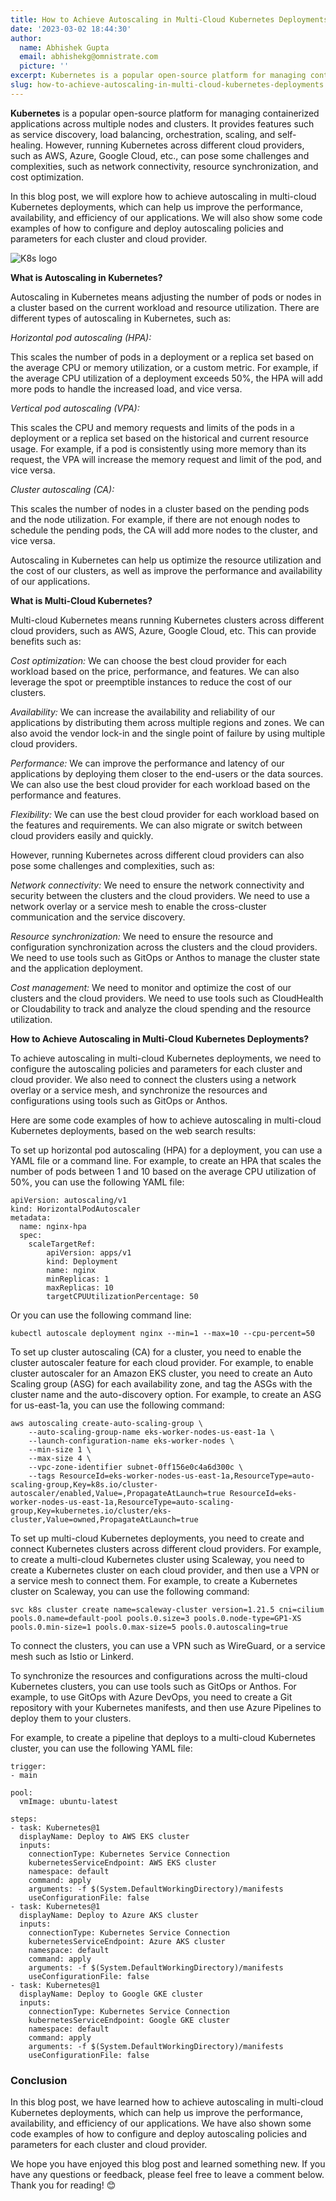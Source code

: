 ```yaml
---
title: How to Achieve Autoscaling in Multi-Cloud Kubernetes Deployments
date: '2023-03-02 18:44:30'
author:
  name: Abhishek Gupta
  email: abhishekg@omnistrate.com
  picture: ''
excerpt: Kubernetes is a popular open-source platform for managing containerized applications across multiple nodes and clusters.
slug: how-to-achieve-autoscaling-in-multi-cloud-kubernetes-deployments
---
```


**Kubernetes** is a popular open-source platform for managing containerized applications across multiple nodes and clusters. It provides features such as service discovery, load balancing, orchestration, scaling, and self-healing. However, running Kubernetes across different cloud providers, such as AWS, Azure, Google Cloud, etc., can pose some challenges and complexities, such as network connectivity, resource synchronization, and cost optimization.

In this blog post, we will explore how to achieve autoscaling in multi-cloud Kubernetes deployments, which can help us improve the performance, availability, and efficiency of our applications. We will also show some code examples of how to configure and deploy autoscaling policies and parameters for each cluster and cloud provider.

![K8s logo ][1]


**What is Autoscaling in Kubernetes?**

Autoscaling in Kubernetes means adjusting the number of pods or nodes in a cluster based on the current workload and resource utilization. There are different types of autoscaling in Kubernetes, such as:

*Horizontal pod autoscaling (HPA):*

This scales the number of pods in a deployment or a replica set based on the average CPU or memory utilization, or a custom metric. For example, if the average CPU utilization of a deployment exceeds 50%, the HPA will add more pods to handle the increased load, and vice versa.

*Vertical pod autoscaling (VPA):*

This scales the CPU and memory requests and limits of the pods in a deployment or a replica set based on the historical and current resource usage. For example, if a pod is consistently using more memory than its request, the VPA will increase the memory request and limit of the pod, and vice versa.

*Cluster autoscaling (CA):*

This scales the number of nodes in a cluster based on the pending pods and the node utilization. For example, if there are not enough nodes to schedule the pending pods, the CA will add more nodes to the cluster, and vice versa.

Autoscaling in Kubernetes can help us optimize the resource utilization and the cost of our clusters, as well as improve the performance and availability of our applications.

**What is Multi-Cloud Kubernetes?**

Multi-cloud Kubernetes means running Kubernetes clusters across different cloud providers, such as AWS, Azure, Google Cloud, etc. This can provide benefits such as:

*Cost optimization:* We can choose the best cloud provider for each workload based on the price, performance, and features. We can also leverage the spot or preemptible instances to reduce the cost of our clusters.

*Availability:* We can increase the availability and reliability of our applications by distributing them across multiple regions and zones. We can also avoid the vendor lock-in and the single point of failure by using multiple cloud providers.

*Performance:* We can improve the performance and latency of our applications by deploying them closer to the end-users or the data sources. We can also use the best cloud provider for each workload based on the performance and features.

*Flexibility:* We can use the best cloud provider for each workload based on the features and requirements. We can also migrate or switch between cloud providers easily and quickly.

However, running Kubernetes across different cloud providers can also pose some challenges and complexities, such as:

*Network connectivity:* We need to ensure the network connectivity and security between the clusters and the cloud providers. We need to use a network overlay or a service mesh to enable the cross-cluster communication and the service discovery.

*Resource synchronization:* We need to ensure the resource and configuration synchronization across the clusters and the cloud providers. We need to use tools such as GitOps or Anthos to manage the cluster state and the application deployment.

*Cost management:*  We need to monitor and optimize the cost of our clusters and the cloud providers. We need to use tools such as CloudHealth or Cloudability to track and analyze the cloud spending and the resource utilization.

**How to Achieve Autoscaling in Multi-Cloud Kubernetes Deployments?**

To achieve autoscaling in multi-cloud Kubernetes deployments, we need to configure the autoscaling policies and parameters for each cluster and cloud provider. We also need to connect the clusters using a network overlay or a service mesh, and synchronize the resources and configurations using tools such as GitOps or Anthos.

Here are some code examples of how to achieve autoscaling in multi-cloud Kubernetes deployments, based on the web search results:

To set up horizontal pod autoscaling (HPA) for a deployment, you can use a YAML file or a command line. For example, to create an HPA that scales the number of pods between 1 and 10 based on the average CPU utilization of 50%, you can use the following YAML file:

    apiVersion: autoscaling/v1
    kind: HorizontalPodAutoscaler
    metadata:
      name: nginx-hpa 
      spec: 
        scaleTargetRef: 
            apiVersion: apps/v1 
            kind: Deployment 
            name: nginx 
            minReplicas: 1 
            maxReplicas: 10 
            targetCPUUtilizationPercentage: 50

Or you can use the following command line:

    kubectl autoscale deployment nginx --min=1 --max=10 --cpu-percent=50

To set up cluster autoscaling (CA) for a cluster, you need to enable the cluster autoscaler feature for each cloud provider. For example, to enable cluster autoscaler for an Amazon EKS cluster, you need to create an Auto Scaling group (ASG) for each availability zone, and tag the ASGs with the cluster name and the auto-discovery option. For example, to create an ASG for us-east-1a, you can use the following command:

    aws autoscaling create-auto-scaling-group \
        --auto-scaling-group-name eks-worker-nodes-us-east-1a \
        --launch-configuration-name eks-worker-nodes \
        --min-size 1 \
        --max-size 4 \
        --vpc-zone-identifier subnet-0ff156e0c4a6d300c \
        --tags ResourceId=eks-worker-nodes-us-east-1a,ResourceType=auto-scaling-group,Key=k8s.io/cluster-autoscaler/enabled,Value=,PropagateAtLaunch=true ResourceId=eks-worker-nodes-us-east-1a,ResourceType=auto-scaling-group,Key=kubernetes.io/cluster/eks-cluster,Value=owned,PropagateAtLaunch=true

To set up multi-cloud Kubernetes deployments, you need to create and connect Kubernetes clusters across different cloud providers. For example, to create a multi-cloud Kubernetes cluster using Scaleway, you need to create a Kubernetes cluster on each cloud provider, and then use a VPN or a service mesh to connect them. For example, to create a Kubernetes cluster on Scaleway, you can use the following command:

    svc k8s cluster create name=scaleway-cluster version=1.21.5 cni=cilium pools.0.name=default-pool pools.0.size=3 pools.0.node-type=GP1-XS pools.0.min-size=1 pools.0.max-size=5 pools.0.autoscaling=true

To connect the clusters, you can use a VPN such as WireGuard, or a service mesh such as Istio or Linkerd.

To synchronize the resources and configurations across the multi-cloud Kubernetes clusters, you can use tools such as GitOps or Anthos. For example, to use GitOps with Azure DevOps, you need to create a Git repository with your Kubernetes manifests, and then use Azure Pipelines to deploy them to your clusters.

For example, to create a pipeline that deploys to a multi-cloud Kubernetes cluster, you can use the following YAML file:

    trigger:
    - main
    
    pool:
      vmImage: ubuntu-latest
    
    steps:
    - task: Kubernetes@1
      displayName: Deploy to AWS EKS cluster
      inputs:
        connectionType: Kubernetes Service Connection
        kubernetesServiceEndpoint: AWS EKS cluster
        namespace: default
        command: apply
        arguments: -f $(System.DefaultWorkingDirectory)/manifests
        useConfigurationFile: false
    - task: Kubernetes@1
      displayName: Deploy to Azure AKS cluster
      inputs:
        connectionType: Kubernetes Service Connection
        kubernetesServiceEndpoint: Azure AKS cluster
        namespace: default
        command: apply
        arguments: -f $(System.DefaultWorkingDirectory)/manifests
        useConfigurationFile: false
    - task: Kubernetes@1
      displayName: Deploy to Google GKE cluster
      inputs:
        connectionType: Kubernetes Service Connection
        kubernetesServiceEndpoint: Google GKE cluster
        namespace: default
        command: apply
        arguments: -f $(System.DefaultWorkingDirectory)/manifests
        useConfigurationFile: false


### Conclusion


In this blog post, we have learned how to achieve autoscaling in multi-cloud Kubernetes deployments, which can help us improve the performance, availability, and efficiency of our applications. We have also shown some code examples of how to configure and deploy autoscaling policies and parameters for each cluster and cloud provider.

We hope you have enjoyed this blog post and learned something new. If you have any questions or feedback, please feel free to leave a comment below. Thank you for reading! 😊


  [1]: https://upload.wikimedia.org/wikipedia/commons/3/39/Kubernetes_logo_without_workmark.svg
